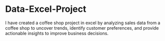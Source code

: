 # Data-Excel-Project
I have created a coffee shop project in excel by analyzing sales data from a  coffee shop to uncover trends, identify customer preferences, and provide actionable insights to improve business decisions.
